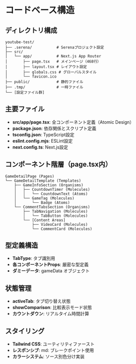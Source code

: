 # コードベース構造

## ディレクトリ構成
```
youtube-test/
├── .serena/           # Serenaプロジェクト設定
├── src/
│   └── app/           # Next.js App Router
│       ├── page.tsx   # メインページ（468行）
│       ├── layout.tsx # レイアウト設定
│       ├── globals.css # グローバルスタイル
│       └── favicon.ico
├── public/            # 静的ファイル
├── .tmp/              # 一時ファイル
└── [設定ファイル群]
```

## 主要ファイル
- **src/app/page.tsx**: 全コンポーネント定義（Atomic Design）
- **package.json**: 依存関係とスクリプト定義
- **tsconfig.json**: TypeScript設定
- **eslint.config.mjs**: ESLint設定
- **next.config.ts**: Next.js設定

## コンポーネント階層（page.tsx内）
```
GameDetailPage (Pages)
└── GameDetailTemplate (Templates)
    ├── GameInfoSection (Organisms)
    │   ├── CountdownTimer (Molecules)
    │   │   └── CountdownText (Atoms)
    │   └── GameTag (Molecules)
    │       └── Badge (Atoms)
    └── CommentTabsSection (Organisms)
        ├── TabNavigation (Molecules)
        │   └── TabButton (Molecules)
        └── [Content Areas]
            ├── VideoCard (Molecules)
            └── CommentCard (Molecules)
```

## 型定義構造
- **TabType**: タブ識別用
- **各コンポーネントProps**: 厳密な型定義
- **ダミーデータ**: gameData オブジェクト

## 状態管理
- **activeTab**: タブ切り替え状態
- **showComparison**: 比較表示モード状態
- **カウントダウン**: リアルタイム時間計算

## スタイリング
- **Tailwind CSS**: ユーティリティファースト
- **レスポンシブ**: md: ブレークポイント使用
- **カラーシステム**: ソース別色分け実装